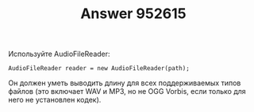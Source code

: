 ﻿---
title: "Answer 952615"
se.owner.user_id: 240512
se.owner.display_name: "MSDN.WhiteKnight"
se.owner.link: "https://ru.stackoverflow.com/users/240512/msdn-whiteknight"
se.answer_id: 952615
se.question_id: 952591
se.post_type: answer
se.score: 1
se.is_accepted: True
---
<p>Используйте AudioFileReader:</p>

<pre><code>AudioFileReader reader = new AudioFileReader(path);
</code></pre>

<p>Он должен уметь выводить длину для всех поддерживаемых типов файлов (это включает WAV и MP3, но не OGG Vorbis, если только для него не установлен кодек).</p>
